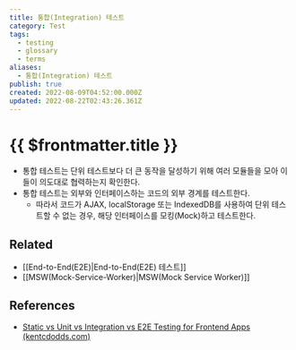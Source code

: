 ```yaml
---
title: 통합(Integration) 테스트
category: Test
tags:
  - testing
  - glossary
  - terms
aliases:
  - 통합(Integration) 테스트
publish: true
created: 2022-08-09T04:52:00.000Z
updated: 2022-08-22T02:43:26.361Z
---
```


# {{ $frontmatter.title }}

- 통합 테스트는 단위 테스트보다 더 큰 동작을 달성하기 위해 여러 모듈들을 모아 이들이 의도대로 협력하는지 확인한다.
- 통합 테스트는 외부와 인터페이스하는 코드의 외부 경계를 테스트한다.
  - 따라서 코드가 AJAX, localStorage 또는 IndexedDB를 사용하여 단위 테스트할 수 없는 경우, 해당 인터페이스를 모킹(Mock)하고 테스트한다.

## Related

- [[End-to-End(E2E)|End-to-End(E2E) 테스트]]
- [[MSW(Mock-Service-Worker)|MSW(Mock Service Worker)]]

## References

- [Static vs Unit vs Integration vs E2E Testing for Frontend Apps (kentcdodds.com)](https://kentcdodds.com/blog/static-vs-unit-vs-integration-vs-e2e-tests#integration)
